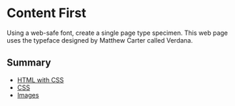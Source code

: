 # Content First
Using a web-safe font, create a single page type specimen. This web page uses the typeface designed by Matthew Carter called Verdana.

## Summary
* [HTML with CSS](https://github.com/amyc514/Content-First/blob/master/verdana.html)
* [CSS](https://github.com/amyc514/Content-First/blob/master/verdana.css)
* [Images](https://github.com/amyc514/Content-First/tree/master/img)
